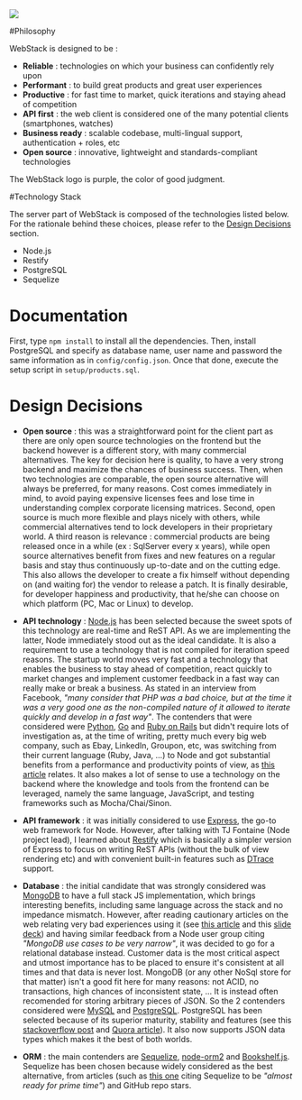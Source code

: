 <img src="http://thibautvs.com/blog/img/urge2code/webstack.png" />



#Philosophy

WebStack is designed to be :

* **Reliable** : technologies on which your business can confidently rely upon
* **Performant** : to build great products and great user experiences
* **Productive** : for fast time to market, quick iterations and staying ahead of competition
* **API first** : the web client is considered one of the many potential clients (smartphones, watches)
* **Business ready** : scalable codebase, multi-lingual support, authentication + roles, etc
* **Open source** : innovative, lightweight and standards-compliant technologies

The WebStack logo is purple, the color of good judgment.

#Technology Stack

The server part of WebStack is composed of the technologies listed below. For the rationale behind these choices,
please refer to the [Design Decisions](#design-decisions) section.

* Node.js
* Restify
* PostgreSQL
* Sequelize


# Documentation

First, type ``npm install`` to install all the dependencies. Then, install PostgreSQL and specify as database name, user name and password the same information as in ``config/config.json``. Once that done, execute the setup script in ``setup/products.sql``.

# Design Decisions

* **Open source** : this was a straightforward point for the client part as there are only open source technologies on the frontend but the backend however is a different story, with many commercial alternatives. The key for decision here is quality, to have a very strong backend and maximize the chances of business success. Then, when two technologies are comparable, the open source alternative will always be preferred, for many reasons. Cost comes immediately in mind, to avoid paying expensive licenses fees and lose time in understanding complex corporate licensing matrices. Second, open source is much more flexible and plays nicely with others, while commercial alternatives tend to lock developers in their proprietary world. A third reason is relevance : commercial products are being released once in a while (ex : SqlServer every x years), while open source alternatives benefit from fixes and new features on a regular basis and stay thus continuously up-to-date and on the cutting edge. This also allows the developer to create a fix himself without depending on (and waiting for) the vendor to release a patch. It is finally desirable, for developer happiness and productivity, that he/she can choose on which platform (PC, Mac or Linux) to develop.

* **API technology** : [Node.js][node] has been selected because the sweet spots of this technology are real-time and ReST API. As we are implementing the latter, Node immediately stood out as the ideal candidate. It is also a requirement to use a technology that is not compiled for iteration speed reasons. The startup world moves very fast and a technology that enables the business to stay ahead of competition, react quickly to market changes and implement customer feedback in a fast way can really make or break a business. As stated in an interview from Facebook, *"many consider that PHP was a bad choice, but at the time it was a very good one as the non-compiled nature of it allowed to iterate quickly and develop in a fast way"*. The contenders that were considered were [Python][python], [Go][golang] and [Ruby on Rails][rails] but didn't require lots of investigation as, at the time of writing, pretty much every big web company, such as Ebay, LinkedIn, Groupon, etc, was switching from their current language (Ruby, Java, ...) to Node and got substantial benefits from a performance and productivity points of view, as [this article][nodebenefits] relates. It also makes a lot of sense to use a technology on the backend where the knowledge and tools from the frontend can be leveraged, namely the same language, JavaScript, and testing frameworks such as Mocha/Chai/Sinon.

* **API framework** : it was initially considered to use [Express][express], the go-to web framework for Node. However, after talking with TJ Fontaine (Node project lead), I learned about [Restify][restify] which is basically a simpler version of Express to focus on writing ReST APIs (without the bulk of view rendering etc) and with convenient built-in features such as [DTrace][dtrace] support.

* **Database** : the initial candidate that was strongly considered was [MongoDB][mongodb] to have a full stack JS implementation, which brings interesting benefits, including same language across the stack and no impedance mismatch. However, after reading cautionary articles on the web relating very bad experiences using it (see [this article][badmongoarticle] and this [slide deck][badmongodeck]) and having similar feedback from a Node user group citing *"MongoDB use cases to be very narrow"*, it was decided to go for a relational database instead. Customer data is the most critical aspect and utmost importance has to be placed to ensure it's consistent at all times and that data is never lost. MongoDB (or any other NoSql store for that matter) isn't a good fit here for many reasons: not ACID, no transactions, high chances of inconsistent state, ... It is instead often recomended for storing arbitrary pieces of JSON. So the 2 contenders considered were [MySQL][mysql] and [PostgreSQL][postgre]. PostgreSQL has been selected because of its superior maturity, stability and features (see this [stackoverflow post][postgrespost] and [Quora article][postgresarticle]). It also now supports JSON data types which makes it the best of both worlds.

* **ORM** : the main contenders are [Sequelize][sequelize], [node-orm2][nodeorm] and [Bookshelf.js][bookshelfjs]. Sequelize has been chosen because widely considered as the best alternative, from articles (such as [this one][sequelizearticle] citing Sequelize to be *"almost ready for prime time"*) and GitHub repo stars.


[node]: http://nodejs.org/
[python]: http://www.python.org
[golang]: http://golang.org/
[rails]: http://rubyonrails.org/
[nodebenefits]: http://www.nearform.com/nodecrunch/node-js-becoming-go-technology-enterprise/
[express]: http://expressjs.com/
[restify]: http://mcavage.me/node-restify/
[mongodb]: http://www.mongodb.org/
[mysql]: http://www.mysql.com/
[postgre]: http://www.postgresql.org/
[sequelize]: http://sequelizejs.com/
[nodeorm]: https://github.com/dresende/node-orm2
[bookshelfjs]: http://bookshelfjs.org/
[sequelizearticle]: http://redotheweb.com/2013/02/20/sequelize-the-javascript-orm-in-practice.html
[badmongoarticle]: http://www.sarahmei.com/blog/2013/11/11/why-you-should-never-use-mongodb/
[badmongodeck]: https://speakerdeck.com/mitsuhiko/a-year-of-mongodb
[postgrespost]: http://stackoverflow.com/questions/110927/would-you-recommend-postgresql-over-mysql
[postgresarticle]: http://www.quora.com/Which-database-should-I-use-for-a-killer-web-application-MongoDB-PostgreSQL-or-MySQL
[dtrace]: http://dtrace.org/
